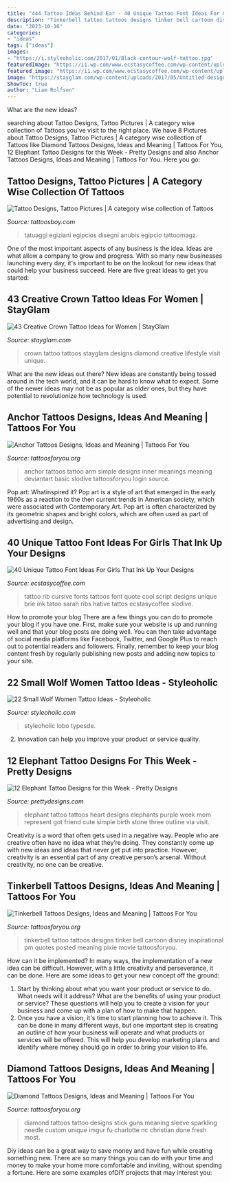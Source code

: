 ```yaml
---
title: "444 Tattoo Ideas Behind Ear - 40 Unique Tattoo Font Ideas For Girls That Ink Up Your Designs"
description: "Tinkerbell tattoo tattoos designs tinker bell cartoon disney inspirational pm quotes posted meaning pixie movie tattoosforyou"
date: "2023-10-16"
categories:
- "ideas"
tags: ["ideas"]
images:
- "https://i.styleoholic.com/2017/01/Black-contour-wolf-tattoo.jpg"
featuredImage: "https://i1.wp.com/www.ecstasycoffee.com/wp-content/uploads/2016/09/Cursive-Quote-Tattoo-on-Rib.jpg?resize=600%2C350"
featured_image: "https://i1.wp.com/www.ecstasycoffee.com/wp-content/uploads/2016/09/Cursive-Quote-Tattoo-on-Rib.jpg?resize=600%2C350"
image: "https://stayglam.com/wp-content/uploads/2017/05/Untitled-design-23.jpg"
ShowToc: true
author: "Liam Rolfson"
---
```



What are the new ideas?
 

	

		
searching about Tattoo Designs, Tattoo Pictures | A category wise collection of Tattoos you've visit to the right place. We have 8 Pictures about Tattoo Designs, Tattoo Pictures | A category wise collection of Tattoos like Diamond Tattoos Designs, Ideas and Meaning | Tattoos For You, 12 Elephant Tattoo Designs for this Week - Pretty Designs and also Anchor Tattoos Designs, Ideas and Meaning | Tattoos For You. Here you go:
		
    
## Tattoo Designs, Tattoo Pictures | A Category Wise Collection Of Tattoos

<img loading=lazy src="http://www.tattoosboy.com/wp-content/uploads/2016/03/Egyptian-God-Tattoo-On-Shoulder-TB120.jpg" onerror="this.onerror=null;this.src='https://tse3.mm.bing.net/th?id=OIP.PrAfTPo9DqR7gqaA_moEXAHaJ4&amp;pid=15.1';" alt="Tattoo Designs, Tattoo Pictures | A category wise collection of Tattoos">

_Source: tattoosboy.com_

>tatuaggi egiziani egipcios disegni anubis egipcio tattoomagz. 

	

One of the most important aspects of any business is the idea. Ideas are what allow a company to grow and progress. With so many new businesses launching every day, it's important to be on the lookout for new ideas that could help your business succeed. Here are five great ideas to get you started: 

    
## 43 Creative Crown Tattoo Ideas For Women | StayGlam

<img loading=lazy src="https://stayglam.com/wp-content/uploads/2017/05/Untitled-design-23.jpg" onerror="this.onerror=null;this.src='https://tse3.mm.bing.net/th?id=OIP.GoRTLDj2k2WmZCPNI1Oa3AHaEf&amp;pid=15.1';" alt="43 Creative Crown Tattoo Ideas for Women | StayGlam">

_Source: stayglam.com_

>crown tattoo tattoos stayglam designs diamond creative lifestyle visit unique. 

	

What are the new ideas out there?
New ideas are constantly being tossed around in the tech world, and it can be hard to know what to expect. Some of the newer ideas may not be as popular as older ones, but they have potential to revolutionize how technology is used.

    
## Anchor Tattoos Designs, Ideas And Meaning | Tattoos For You

<img loading=lazy src="http://www.tattoosforyou.org/wp-content/uploads/2013/09/Simple-Anchor-Tattoo.jpg" onerror="this.onerror=null;this.src='https://tse1.mm.bing.net/th?id=OIP.Ga9ghWQpJ8b4Pj2xBe-KiwHaJ4&amp;pid=15.1';" alt="Anchor Tattoos Designs, Ideas and Meaning | Tattoos For You">

_Source: tattoosforyou.org_

>anchor tattoos tattoo arm simple designs inner meanings meaning deviantart basic slodive tattoosforyou login source. 

	

Pop art: Whatinspired it?
Pop art is a style of art that emerged in the early 1960s as a reaction to the then current trends in American society, which were associated with Contemporary Art. Pop art is often characterized by its geometric shapes and bright colors, which are often used as part of advertising and design.

    
## 40 Unique Tattoo Font Ideas For Girls That Ink Up Your Designs

<img loading=lazy src="https://i1.wp.com/www.ecstasycoffee.com/wp-content/uploads/2016/09/Cursive-Quote-Tattoo-on-Rib.jpg?resize=600%2C350" onerror="this.onerror=null;this.src='https://tse1.mm.bing.net/th?id=OIP.H5beR2PuixuAUgd-OM3UOQHaEU&amp;pid=15.1';" alt="40 Unique Tattoo Font Ideas For Girls That Ink Up Your Designs">

_Source: ecstasycoffee.com_

>tattoo rib cursive fonts tattoos font quote cool script designs unique brie ink tatoo sarah ribs hative tattos ecstasycoffee slodive. 

	

How to promote your blog
There are a few things you can do to promote your blog if you have one. First, make sure your website is up and running well and that your blog posts are doing well. You can then take advantage of social media platforms like Facebook, Twitter, and Google Plus to reach out to potential readers and followers. Finally, remember to keep your blog content fresh by regularly publishing new posts and adding new topics to your site.

    
## 22 Small Wolf Women Tattoo Ideas - Styleoholic

<img loading=lazy src="https://i.styleoholic.com/2017/01/Black-contour-wolf-tattoo.jpg" onerror="this.onerror=null;this.src='https://tse2.mm.bing.net/th?id=OIP.u0dgmVwSTsGOlwwx9XEsOgHaJ4&amp;pid=15.1';" alt="22 Small Wolf Women Tattoo Ideas - Styleoholic">

_Source: styleoholic.com_

>styleoholic lobo typesde. 

	

2. Innovation can help you improve your product or service quality.

    
## 12 Elephant Tattoo Designs For This Week - Pretty Designs

<img loading=lazy src="http://www.prettydesigns.com/wp-content/uploads/2014/11/Small-Elephant-Tattoo1.jpg" onerror="this.onerror=null;this.src='https://tse1.mm.bing.net/th?id=OIP.JGPtfoaYYlu2O27IsLal7QHaJ3&amp;pid=15.1';" alt="12 Elephant Tattoo Designs for this Week - Pretty Designs">

_Source: prettydesigns.com_

>elephant tattoo tattoos heart designs elephants purple week mom represent got friend cute simple birth stone three outline via visit. 

	

Creativity is a word that often gets used in a negative way. People who are creative often have no idea what they’re doing. They constantly come up with new ideas and ideas that never get put into practice. However, creativity is an essential part of any creative person’s arsenal. Without creativity, no one can be creative.

    
## Tinkerbell Tattoos Designs, Ideas And Meaning | Tattoos For You

<img loading=lazy src="https://www.tattoosforyou.org/wp-content/uploads/2016/03/Tinkerbell-Tattoo-Designs.jpg" onerror="this.onerror=null;this.src='https://tse4.mm.bing.net/th?id=OIP.ckLEcHomM7OIOAyDjMPpFgHaJ4&amp;pid=15.1';" alt="Tinkerbell Tattoos Designs, Ideas and Meaning | Tattoos For You">

_Source: tattoosforyou.org_

>tinkerbell tattoo tattoos designs tinker bell cartoon disney inspirational pm quotes posted meaning pixie movie tattoosforyou. 

	

How can it be implemented?
In many ways, the implementation of a new idea can be difficult. However, with a little creativity and perseverance, it can be done. Here are some ideas to get your new concept off the ground: 
1. Start by thinking about what you want your product or service to do. What needs will it address? What are the benefits of using your product or service? These questions will help you to create a vision for your business and come up with a plan of how to make that happen. 
2. Once you have a vision, it's time to start planning how to achieve it. This can be done in many different ways, but one important step is creating an outline of how your business will operate and what products or services will be offered. This will help you develop marketing plans and identify where money should go in order to bring your vision to life.

    
## Diamond Tattoos Designs, Ideas And Meaning | Tattoos For You

<img loading=lazy src="https://www.tattoosforyou.org/wp-content/uploads/2013/10/Black-Diamond-Tattoos.jpg" onerror="this.onerror=null;this.src='https://tse4.mm.bing.net/th?id=OIP.64vwFi-Z1XzEUDbcz-Vi4QHaJ4&amp;pid=15.1';" alt="Diamond Tattoos Designs, Ideas and Meaning | Tattoos For You">

_Source: tattoosforyou.org_

>diamond tattoos tattoo designs stick guns meaning sleeve sparkling needle custom unique imgur fu charlotte nc christian done fresh most. 

	

Diy ideas can be a great way to save money and have fun while creating something new. There are so many things you can do with your time and money to make your home more comfortable and inviting, without spending a fortune. Here are some examples ofDIY projects that may interest you: 

